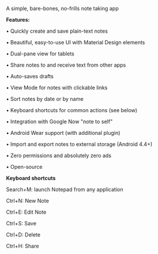 A simple, bare-bones, no-frills note taking app

<b>Features:</b>

&bull; Quickly create and save plain-text notes

&bull; Beautiful, easy-to-use UI with Material Design elements

&bull; Dual-pane view for tablets

&bull; Share notes to and receive text from other apps

&bull; Auto-saves drafts

&bull; View Mode for notes with clickable links

&bull; Sort notes by date or by name

&bull; Keyboard shortcuts for common actions (see below)

&bull; Integration with Google Now "note to self"

&bull; Android Wear support (with additional plugin)

&bull; Import and export notes to external storage (Android 4.4+)

&bull; Zero permissions and absolutely zero ads

&bull; Open-source

<b>Keyboard shortcuts</b>

Search+M: launch Notepad from any application

Ctrl+N: New Note

Ctrl+E: Edit Note

Ctrl+S: Save

Ctrl+D: Delete

Ctrl+H: Share

